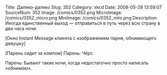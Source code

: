 Title: Далеко-далеко 
Slug: 352 
Category: xkcd 
Date: 2008-05-28 13:59:07 
SourceNum: 352 
Image: /comics/0352.png 
MicroImage: /comics/0352_micro.png 
MiniImage: /comics/0352_mini.png 
Description: Иногда единственный выход &mdash; отправиться в путь через всю страну в два часа ночи. 

[Окно Instant Message клиента с изображением парня, обнимающего девушку]

[Парень сидит за компом]
Парень: Чёрт.

Парень: Бывают такие ночи, когда недостаточно просто написать «*обнимаю*».